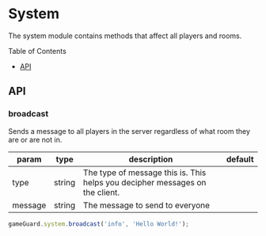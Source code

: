 # System

The system module contains methods that affect all players and rooms.

Table of Contents

- [API](#api)

## **API**

### **broadcast**

Sends a message to all players in the server regardless of what room they are or are not in.

| param   	| type   	| description                                                                  	| default 	|
|---------	|--------	|------------------------------------------------------------------------------	|---------	|
| type    	| string 	| The type of message this is. This helps you decipher messages on the client. 	|         	|
| message 	| string 	| The message to send to everyone                                             	|         	|

```js
gameGuard.system.broadcast('info', 'Hello World!');
```